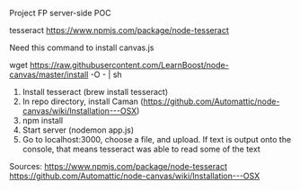 Project FP server-side POC

tesseract
https://www.npmjs.com/package/node-tesseract

Need this command to install canvas.js

wget https://raw.githubusercontent.com/LearnBoost/node-canvas/master/install -O - | sh

1. Install tesseract (brew install tesseract)
2. In repo directory, install Caman (https://github.com/Automattic/node-canvas/wiki/Installation---OSX)
3. npm install
4. Start server (nodemon app.js)
5. Go to localhost:3000, choose a file, and upload. If text is output onto the console, that means tesseract was able to read some of the text

Sources:
https://www.npmjs.com/package/node-tesseract
https://github.com/Automattic/node-canvas/wiki/Installation---OSX

